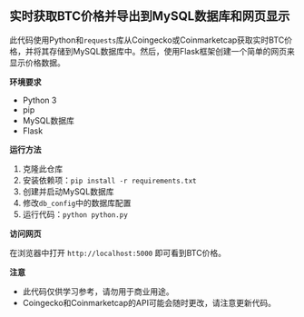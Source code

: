 ## 实时获取BTC价格并导出到MySQL数据库和网页显示

此代码使用Python和`requests`库从Coingecko或Coinmarketcap获取实时BTC价格，并将其存储到MySQL数据库中。然后，使用Flask框架创建一个简单的网页来显示价格数据。

**环境要求**

* Python 3
* pip
* MySQL数据库
* Flask

**运行方法**

1. 克隆此仓库
2. 安装依赖项：`pip install -r requirements.txt`
3. 创建并启动MySQL数据库
4. 修改`db_config`中的数据库配置
5. 运行代码：`python python.py`

**访问网页**

在浏览器中打开 `http://localhost:5000` 即可看到BTC价格。

**注意**

* 此代码仅供学习参考，请勿用于商业用途。
* Coingecko和Coinmarketcap的API可能会随时更改，请注意更新代码。
